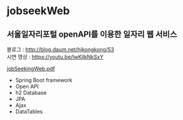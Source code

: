 # jobseekWeb
## 서울일자리포털 openAPI를 이용한 일자리 웹 서비스

블로그 : http://blog.daum.net/hjkongkong/53 <br>
시연 영상 : https://youtu.be/lwKjlkNkSxY

[jobSeekingWeb.pdf](https://github.com/hjkongkong/jobseekWeb/files/5181832/jobSeekingWeb.pdf)

- Spring Boot framework
- Open API
- h2 Database
- JPA
- Ajax
- DataTables
